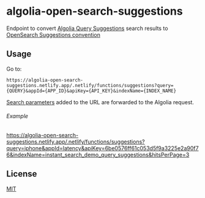 # algolia-open-search-suggestions

Endpoint to convert [Algolia Query Suggestions](https://www.algolia.com/doc/guides/getting-insights-and-analytics/leveraging-analytics-data/query-suggestions/) search results to [OpenSearch Suggestions convention](https://github.com/dewitt/opensearch/blob/c9ed38a524c53b61d582634b28e5e83af9f8f8ae/mediawiki/Specifications/OpenSearch/Extensions/Suggestions/1.1/Draft%201.wiki)

## Usage

Go to:

```
https://algolia-open-search-suggestions.netlify.app/.netlify/functions/suggestions?query={QUERY}&appId={APP_ID}&apiKey={API_KEY}&indexName={INDEX_NAME}
```

[Search parameters](https://www.algolia.com/doc/api-reference/search-api-parameters/) added to the URL are forwarded to the Algolia request.

###### Example

https://algolia-open-search-suggestions.netlify.app/.netlify/functions/suggestions?query=iphone&appId=latency&apiKey=6be0576ff61c053d5f9a3225e2a90f76&indexName=instant_search_demo_query_suggestions&hitsPerPage=3

## License

[MIT](LICENSE)
